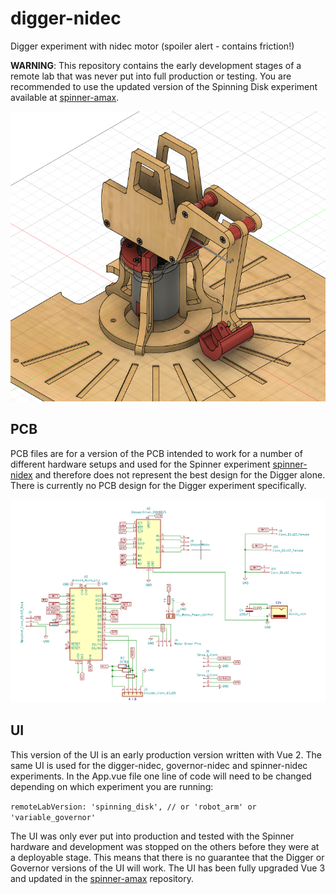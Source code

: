 # digger-nidec
Digger experiment with nidec motor (spoiler alert - contains friction!)

**WARNING**: This repository contains the early development stages of a remote lab that was never put into full production or testing. You are recommended to use the updated version of the Spinning Disk experiment available at [spinner-amax](https://github.com/practable/spinner-amax).

![Digger](./hw/cad/Digger.PNG)

## PCB

PCB files are for a version of the PCB intended to work for a number of different hardware setups and used for the Spinner experiment [spinner-nidex](https://github.com/practable/spinner-nidec) and therefore does not represent the best design for the Digger alone. There is currently no PCB design for the Digger experiment specifically.

![PCB](./hw/pcb/PCB_PIDController.png)

## UI
This version of the UI is an early production version written with Vue 2. The same UI is used for the digger-nidec, governor-nidec and spinner-nidec experiments. In the App.vue file one line of code will need to be changed depending on which experiment you are running:

`remoteLabVersion: 'spinning_disk', // or 'robot_arm' or 'variable_governor'`

The UI was only ever put into production and tested with the Spinner hardware and development was stopped on the others before they were at a deployable stage. This means that there is no guarantee that the Digger or Governor versions of the UI will work. The UI has been fully upgraded Vue 3 and updated in the [spinner-amax](https://github.com/practable/spinner-amax) repository.

